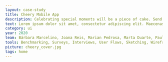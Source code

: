 ```yaml
---
layout: case-study
title: Cheery Mobile App
description: Celebrating special moments will be a piece of cake. Send wishes, manage events or plan group gifts.
text: Lorem ipsum dolor sit amet, consectetur adipiscing elit. Maecenas in ante fringilla, hendrerit mi ut, tincidunt sem. Quisque feugiat elit eu nulla posuere tristique. Vivamus malesuada magna lorem, ac tempor turpis dignissim eu. Proin commodo neque id lacinia pretium. Sed a porttitor dolor. Class aptent taciti sociosqu ad litora torquent per conubia nostra, per inceptos himenaeos. Etiam eget purus leo. Aliquam mattis velit urna, non blandit dolor porta vitae. Nunc nec sapien id dolor maximus vestibulum nec a nisl. Donec volutpat risus quis lacus dapibus lacinia.
category: ui
year: 2020
team: Bárbara Marcelino, Joana Reis, Marian Pedrosa, Marta Duarte, Paulo Dias
tools: Benchmarking, Surveys, Interviews, User Flows, Sketching, Wireframes, User Testing, Prototyping
picture: cheery_cover.jpg
tags: home
---
```

